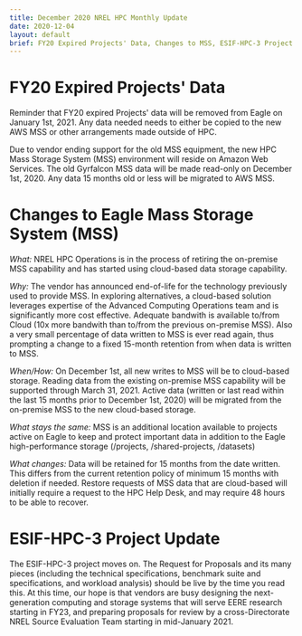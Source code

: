 ```yaml
---
title: December 2020 NREL HPC Monthly Update
date: 2020-12-04
layout: default
brief: FY20 Expired Projects' Data, Changes to MSS, ESIF-HPC-3 Project Update
---
```


# FY20 Expired Projects' Data
Reminder that FY20 expired Projects' data will be removed from Eagle on January 1st, 2021.  Any data needed needs to either be copied to the new AWS MSS or other arrangements made outside of HPC.

Due to vendor ending support for the old MSS equipment, the new HPC Mass Storage System (MSS) environment will reside on Amazon Web Services. The old Gyrfalcon MSS data will be made read-only on December 1st, 2020. Any data 15 months old or less will be migrated to AWS MSS. 
 

# Changes to Eagle Mass Storage System (MSS)
*What:* NREL HPC Operations is in the process of retiring the on-premise MSS capability and has started using cloud-based data storage capability.

*Why:* The vendor has announced end-of-life for the technology previously used to provide MSS.  In exploring alternatives, a cloud-based solution leverages expertise of the Advanced Computing Operations team and is significantly more cost effective. Adequate bandwith is available to/from Cloud (10x more bandwith than to/from the previous on-premise MSS).  Also a very small percentage of data written to MSS is ever read again, thus prompting a change to a fixed 15-month retention from when data is written to MSS.

*When/How:* On December 1st, all new writes to MSS will be to cloud-based storage.  Reading data from the existing on-premise MSS capability will be supported through March 31, 2021.  Active data (written or last read within the last 15 months prior to December 1st, 2020) will be migrated from the on-premise MSS to the new cloud-based storage.

*What stays the same:* MSS is an additional location available to projects active on Eagle to keep and protect important data in addition to the Eagle high-performance storage (/projects, /shared-projects, /datasets)

*What changes:* Data will be retained for 15 months from the date written.  This differs from the current retention policy of minimum 15 months with deletion if needed. Restore requests of MSS data that are cloud-based will initially require a request to the HPC Help Desk, and may require 48 hours to be able to recover.
 

# ESIF-HPC-3 Project Update

The ESIF-HPC-3 project moves on. The Request for Proposals and its many pieces (including the technical specifications, benchmark suite and specifications, and workload analysis) should be live by the time you read this. At this time, our hope is that vendors are busy designing the next-generation computing and storage systems that will serve EERE research starting in FY23, and preparing proposals for review by a cross-Directorate NREL Source Evaluation Team starting in mid-January 2021.

